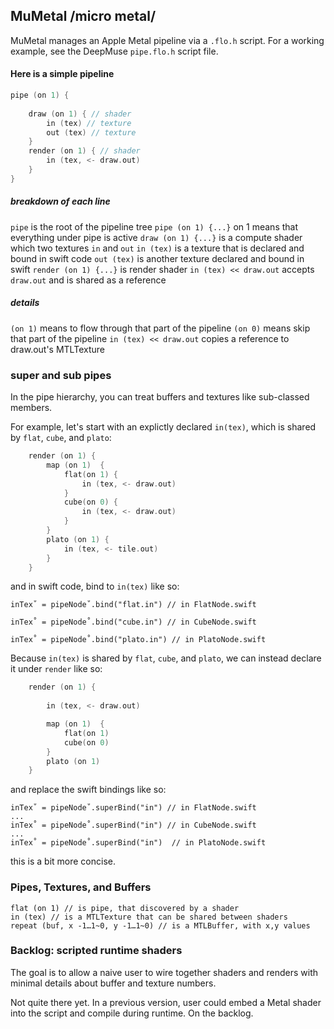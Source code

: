 ## MuMetal /micro metal/

MuMetal manages an Apple Metal pipeline via a `.flo.h` script. For a working example, see the DeepMuse `pipe.flo.h` script file. 

#### Here is a simple pipeline 
```c
pipe (on 1) {
    
    draw (on 1) { // shader
        in (tex) // texture
        out (tex) // texture
    }
    render (on 1) { // shader
        in (tex, <- draw.out)
    }
} 
```
##### breakdown of each line

`pipe` is the root of the pipeline tree
`pipe (on 1) {...}` on 1 means that everything under pipe is active
`draw (on 1) {...}` is a compute shader which two textures `in` and `out`
`in (tex)` is a texture that is declared and bound in swift code
`out (tex)` is another texture declared and bound in swift
`render (on 1) {...}` is render shader 
`in (tex) << draw.out` accepts `draw.out` and is shared as a reference 

##### details 

 `(on 1)` means to flow through that part of the pipeline
 `(on 0)` means skip that part of the pipeline
 `in (tex) << draw.out` copies a reference to draw.out's MTLTexture

### super and sub pipes 

In the pipe hierarchy, you can treat buffers and textures like sub-classed members. 

For example, let's start with an explictly declared `in(tex)`, which is shared by `flat`, `cube`, and `plato`: 

```c
    render (on 1) {
        map (on 1)  {
            flat(on 1) {
                in (tex, <- draw.out)
            }
            cube(on 0) {
                in (tex, <- draw.out)
            } 
        }
        plato (on 1) {
            in (tex, <- tile.out)
        }
    }
```
and in swift code, bind to `in(tex)` like so: 

```
inTex˚ = pipeNode˚.bind("flat.in") // in FlatNode.swift

inTex˚ = pipeNode˚.bind("cube.in") // in CubeNode.swift

inTex˚ = pipeNode˚.bind("plato.in") // in PlatoNode.swift
```

Because `in(tex)` is shared by `flat`, `cube`, and `plato`, we can instead declare it under `render` like so: 

```c
    render (on 1) {
        
        in (tex, <- draw.out)

        map (on 1)  {
            flat(on 1)
            cube(on 0) 
        }
        plato (on 1) 
    }
```
and replace the swift bindings like so: 

```
inTex˚ = pipeNode˚.superBind("in") // in FlatNode.swift
...
inTex˚ = pipeNode˚.superBind("in") // in CubeNode.swift
...
inTex˚ = pipeNode˚.superBind("in")  // in PlatoNode.swift
```

this is a bit more concise. 


### Pipes, Textures, and Buffers
```
flat (on 1) // is pipe, that discovered by a shader
in (tex) // is a MTLTexture that can be shared between shaders
repeat (buf, x -1…1~0, y -1…1~0) // is a MTLBuffer, with x,y values
```

### Backlog: scripted runtime shaders

The goal is to allow a naive user to wire together shaders and renders with minimal details about buffer and texture numbers. 

Not quite there yet. In a previous version, user could embed a Metal shader into the script and compile during runtime. On the backlog.
